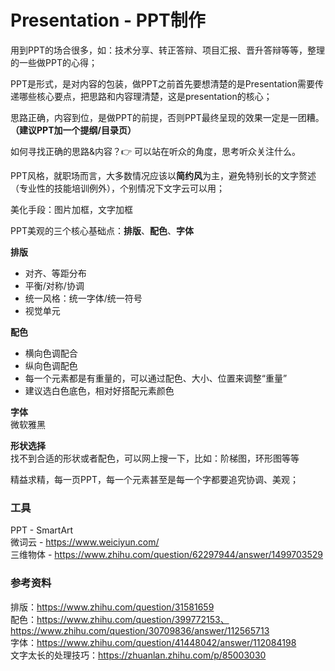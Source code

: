 Presentation - PPT制作
====
用到PPT的场合很多，如：技术分享、转正答辩、项目汇报、晋升答辩等等，整理的一些做PPT的心得；

PPT是形式，是对内容的包装，做PPT之前首先要想清楚的是Presentation需要传递哪些核心要点，把思路和内容理清楚，这是presentation的核心；

思路正确，内容到位，是做PPT的前提，否则PPT最终呈现的效果一定是一团糟。**（建议PPT加一个提纲/目录页）**

如何寻找正确的思路&内容？👉 可以站在听众的角度，思考听众关注什么。

PPT风格，就职场而言，大多数情况应该以**简约风**为主，避免特别长的文字赘述（专业性的技能培训例外），个别情况下文字云可以用；

美化手段：图片加框，文字加框

PPT美观的三个核心基础点：**排版**、**配色**、**字体**

**排版**<br>
- 对齐、等距分布
- 平衡/对称/协调
- 统一风格：统一字体/统一符号
- 视觉单元

**配色**<br>
- 横向色调配合
- 纵向色调配色
- 每一个元素都是有重量的，可以通过配色、大小、位置来调整“重量”
- 建议选白色底色，相对好搭配元素颜色

**字体**<br>
微软雅黑


**形状选择**<br>
找不到合适的形状或者配色，可以网上搜一下，比如：阶梯图，环形图等等

精益求精，每一页PPT，每一个元素甚至是每一个字都要追究协调、美观；

### 工具
PPT - SmartArt<br>
微词云 - https://www.weiciyun.com/<br>
三维物体 - https://www.zhihu.com/question/62297944/answer/1499703529

### 参考资料
排版：https://www.zhihu.com/question/31581659 <br>
配色：https://www.zhihu.com/question/399772153、https://www.zhihu.com/question/30709836/answer/112565713<br>
字体：https://www.zhihu.com/question/41448042/answer/112084198<br>
文字太长的处理技巧：https://zhuanlan.zhihu.com/p/85003030


